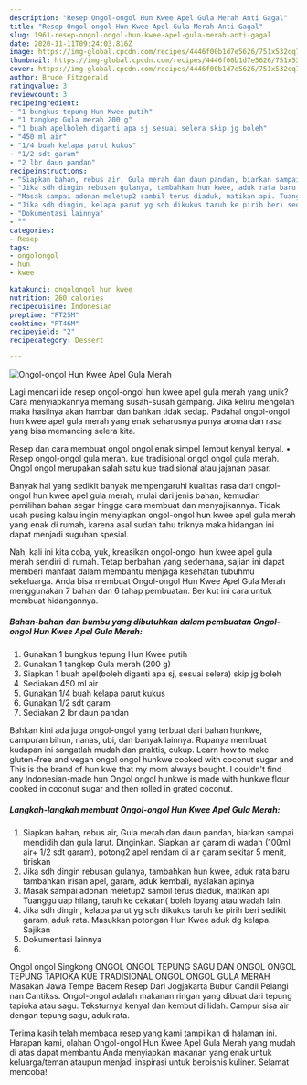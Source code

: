 ```yaml
---
description: "Resep Ongol-ongol Hun Kwee Apel Gula Merah Anti Gagal"
title: "Resep Ongol-ongol Hun Kwee Apel Gula Merah Anti Gagal"
slug: 1961-resep-ongol-ongol-hun-kwee-apel-gula-merah-anti-gagal
date: 2020-11-11T09:24:03.816Z
image: https://img-global.cpcdn.com/recipes/4446f00b1d7e5626/751x532cq70/ongol-ongol-hun-kwee-apel-gula-merah-foto-resep-utama.jpg
thumbnail: https://img-global.cpcdn.com/recipes/4446f00b1d7e5626/751x532cq70/ongol-ongol-hun-kwee-apel-gula-merah-foto-resep-utama.jpg
cover: https://img-global.cpcdn.com/recipes/4446f00b1d7e5626/751x532cq70/ongol-ongol-hun-kwee-apel-gula-merah-foto-resep-utama.jpg
author: Bruce Fitzgerald
ratingvalue: 3
reviewcount: 3
recipeingredient:
- "1 bungkus tepung Hun Kwee putih"
- "1 tangkep Gula merah 200 g"
- "1 buah apelboleh diganti apa sj sesuai selera skip jg boleh"
- "450 ml air"
- "1/4 buah kelapa parut kukus"
- "1/2 sdt garam"
- "2 lbr daun pandan"
recipeinstructions:
- "Siapkan bahan, rebus air, Gula merah dan daun pandan, biarkan sampai mendidih dan gula larut. Dinginkan. Siapkan air garam di wadah (100ml air+ 1/2 sdt garam), potong2 apel rendam di air garam sekitar 5 menit, tiriskan"
- "Jika sdh dingin rebusan gulanya, tambahkan hun kwee, aduk rata baru tambahkan irisan apel, garam, aduk kembali, nyalakan apinya"
- "Masak sampai adonan meletup2 sambil terus diaduk, matikan api. Tuanggu uap hilang, taruh ke cekatan( boleh loyang atau wadah lain."
- "Jika sdh dingin, kelapa parut yg sdh dikukus taruh ke pirih beri sedikit garam, aduk rata. Masukkan potongan Hun Kwee aduk dg kelapa. Sajikan"
- "Dokumentasi lainnya"
- ""
categories:
- Resep
tags:
- ongolongol
- hun
- kwee

katakunci: ongolongol hun kwee 
nutrition: 260 calories
recipecuisine: Indonesian
preptime: "PT25M"
cooktime: "PT46M"
recipeyield: "2"
recipecategory: Dessert

---
```



![Ongol-ongol Hun Kwee Apel Gula Merah](https://img-global.cpcdn.com/recipes/4446f00b1d7e5626/751x532cq70/ongol-ongol-hun-kwee-apel-gula-merah-foto-resep-utama.jpg)

Lagi mencari ide resep ongol-ongol hun kwee apel gula merah yang unik? Cara menyiapkannya memang susah-susah gampang. Jika keliru mengolah maka hasilnya akan hambar dan bahkan tidak sedap. Padahal ongol-ongol hun kwee apel gula merah yang enak seharusnya punya aroma dan rasa yang bisa memancing selera kita.

Resep dan cara membuat ongol ongol enak simpel lembut kenyal kenyal. • Resep ongol-ongol gula merah. kue tradisional ongol ongol gula merah. Ongol ongol merupakan salah satu kue tradisional atau jajanan pasar.

Banyak hal yang sedikit banyak mempengaruhi kualitas rasa dari ongol-ongol hun kwee apel gula merah, mulai dari jenis bahan, kemudian pemilihan bahan segar hingga cara membuat dan menyajikannya. Tidak usah pusing kalau ingin menyiapkan ongol-ongol hun kwee apel gula merah yang enak di rumah, karena asal sudah tahu triknya maka hidangan ini dapat menjadi suguhan spesial.


Nah, kali ini kita coba, yuk, kreasikan ongol-ongol hun kwee apel gula merah sendiri di rumah. Tetap berbahan yang sederhana, sajian ini dapat memberi manfaat dalam membantu menjaga kesehatan tubuhmu sekeluarga. Anda bisa membuat Ongol-ongol Hun Kwee Apel Gula Merah menggunakan 7 bahan dan 6 tahap pembuatan. Berikut ini cara untuk membuat hidangannya.

<!--inarticleads1-->

##### Bahan-bahan dan bumbu yang dibutuhkan dalam pembuatan Ongol-ongol Hun Kwee Apel Gula Merah:

1. Gunakan 1 bungkus tepung Hun Kwee putih
1. Gunakan 1 tangkep Gula merah (200 g)
1. Siapkan 1 buah apel(boleh diganti apa sj, sesuai selera) skip jg boleh
1. Sediakan 450 ml air
1. Gunakan 1/4 buah kelapa parut kukus
1. Gunakan 1/2 sdt garam
1. Sediakan 2 lbr daun pandan


Bahkan kini ada juga ongol-ongol yang terbuat dari bahan hunkwe, campuran bihun, nanas, ubi, dan banyak lainnya. Rupanya membuat kudapan ini sangatlah mudah dan praktis, cukup. Learn how to make gluten-free and vegan ongol ongol hunkwe cooked with coconut sugar and This is the brand of hun kwe that my mom always bought. I couldn&#39;t find any Indonesian-made hun Ongol ongol hunkwe is made with hunkwe flour cooked in coconut sugar and then rolled in grated coconut. 

<!--inarticleads2-->

##### Langkah-langkah membuat Ongol-ongol Hun Kwee Apel Gula Merah:

1. Siapkan bahan, rebus air, Gula merah dan daun pandan, biarkan sampai mendidih dan gula larut. Dinginkan. Siapkan air garam di wadah (100ml air+ 1/2 sdt garam), potong2 apel rendam di air garam sekitar 5 menit, tiriskan
1. Jika sdh dingin rebusan gulanya, tambahkan hun kwee, aduk rata baru tambahkan irisan apel, garam, aduk kembali, nyalakan apinya
1. Masak sampai adonan meletup2 sambil terus diaduk, matikan api. Tuanggu uap hilang, taruh ke cekatan( boleh loyang atau wadah lain.
1. Jika sdh dingin, kelapa parut yg sdh dikukus taruh ke pirih beri sedikit garam, aduk rata. Masukkan potongan Hun Kwee aduk dg kelapa. Sajikan
1. Dokumentasi lainnya
1. 


Ongol ongol Singkong ONGOL ONGOL TEPUNG SAGU DAN ONGOL ONGOL TEPUNG TAPIOKA KUE TRADISIONAL ONGOL ONGOL GULA MERAH Masakan Jawa Tempe Bacem Resep Dari Jogjakarta Bubur Candil Pelangi nan Cantikss. Ongol-ongol adalah makanan ringan yang dibuat dari tepung tapioka atau sagu. Teksturnya kenyal dan kembut di lidah. Campur sisa air dengan tepung sagu, aduk rata. 

Terima kasih telah membaca resep yang kami tampilkan di halaman ini. Harapan kami, olahan Ongol-ongol Hun Kwee Apel Gula Merah yang mudah di atas dapat membantu Anda menyiapkan makanan yang enak untuk keluarga/teman ataupun menjadi inspirasi untuk berbisnis kuliner. Selamat mencoba!
